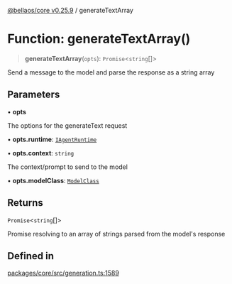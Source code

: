 [@bellaos/core v0.25.9](../index.md) / generateTextArray

# Function: generateTextArray()

> **generateTextArray**(`opts`): `Promise`\<`string`[]\>

Send a message to the model and parse the response as a string array

## Parameters

• **opts**

The options for the generateText request

• **opts.runtime**: [`IAgentRuntime`](../interfaces/IAgentRuntime.md)

• **opts.context**: `string`

The context/prompt to send to the model

• **opts.modelClass**: [`ModelClass`](../enumerations/ModelClass.md)

## Returns

`Promise`\<`string`[]\>

Promise resolving to an array of strings parsed from the model's response

## Defined in

[packages/core/src/generation.ts:1589](https://github.com/bellaOS/bella/blob/main/packages/core/src/generation.ts#L1589)
